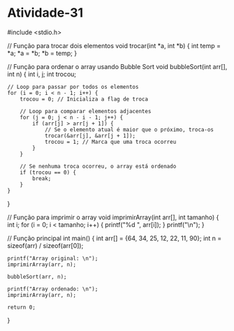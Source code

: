 # Atividade-31

#include <stdio.h>

// Função para trocar dois elementos
void trocar(int *a, int *b) {
    int temp = *a;
    *a = *b;
    *b = temp;
}

// Função para ordenar o array usando Bubble Sort
void bubbleSort(int arr[], int n) {
    int i, j;
    int trocou;

    // Loop para passar por todos os elementos
    for (i = 0; i < n - 1; i++) {
        trocou = 0; // Inicializa a flag de troca

        // Loop para comparar elementos adjacentes
        for (j = 0; j < n - i - 1; j++) {
            if (arr[j] > arr[j + 1]) {
                // Se o elemento atual é maior que o próximo, troca-os
                trocar(&arr[j], &arr[j + 1]);
                trocou = 1; // Marca que uma troca ocorreu
            }
        }

        // Se nenhuma troca ocorreu, o array está ordenado
        if (trocou == 0) {
            break;
        }
    }
}

// Função para imprimir o array
void imprimirArray(int arr[], int tamanho) {
    int i;
    for (i = 0; i < tamanho; i++) {
        printf("%d ", arr[i]);
    }
    printf("\n");
}

// Função principal
int main() {
    int arr[] = {64, 34, 25, 12, 22, 11, 90};
    int n = sizeof(arr) / sizeof(arr[0]);

    printf("Array original: \n");
    imprimirArray(arr, n);

    bubbleSort(arr, n);

    printf("Array ordenado: \n");
    imprimirArray(arr, n);

    return 0;
}
